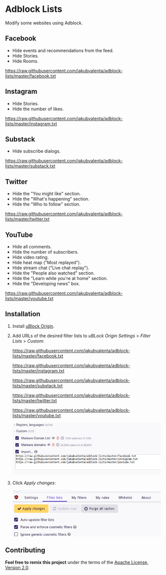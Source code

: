 # Adblock Lists

Modify some websites using Adblock.

## Facebook

- Hide events and recommendations from the feed.
- Hide Stories.
- Hide Rooms.

https://raw.githubusercontent.com/jakubvalenta/adblock-lists/master/facebook.txt

## Instagram

- Hide Stories.
- Hide the number of likes.

https://raw.githubusercontent.com/jakubvalenta/adblock-lists/master/instagram.txt

## Substack

- Hide subscribe dialogs.

https://raw.githubusercontent.com/jakubvalenta/adblock-lists/master/substack.txt

## Twitter

- Hide the "You might like" section.
- Hide the "What's happening" section.
- Hide the "Who to follow" section.

https://raw.githubusercontent.com/jakubvalenta/adblock-lists/master/twitter.txt

## YouTube

- Hide all comments.
- Hide the number of subscribers.
- Hide video rating.
- Hide heat map ("Most replayed").
- Hide stream chat ("Live chat replay").
- Hide the "People also watched" section.
- Hide the "Learn while you're at home" section.
- Hide the "Developing news" box.

https://raw.githubusercontent.com/jakubvalenta/adblock-lists/master/youtube.txt

## Installation

1. Install [uBlock Origin](https://github.com/gorhill/uBlock).

2. Add URLs of the desired filter lists to _uBLock Origin Settings_ > _Filter
   Lists_ > _Custom_:

    https://raw.githubusercontent.com/jakubvalenta/adblock-lists/master/facebook.txt

    https://raw.githubusercontent.com/jakubvalenta/adblock-lists/master/instagram.txt

    https://raw.githubusercontent.com/jakubvalenta/adblock-lists/master/substack.txt

    https://raw.githubusercontent.com/jakubvalenta/adblock-lists/master/twitter.txt

    https://raw.githubusercontent.com/jakubvalenta/adblock-lists/master/youtube.txt

    ![](./screenshots/ublock-origin-custom.png)

3. Click _Apply changes_:

    ![](./screenshots/ublock-origin-apply.png)

## Contributing

__Feel free to remix this project__ under the terms of the [Apache License,
Version 2.0](http://www.apache.org/licenses/LICENSE-2.0).
